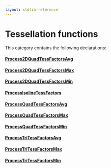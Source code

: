 ```yaml
---
layout: stdlib-reference
---
```

# Tessellation functions

This category contains the following declarations:

#### [Process2DQuadTessFactorsAvg](process2dquadtessfactorsavg-089dho)

#### [Process2DQuadTessFactorsMax](process2dquadtessfactorsmax-089dho)

#### [Process2DQuadTessFactorsMin](process2dquadtessfactorsmin-089dho)

#### [ProcessIsolineTessFactors](processisolinetessfactors-07ei)

#### [ProcessQuadTessFactorsAvg](processquadtessfactorsavg-07bfm)

#### [ProcessQuadTessFactorsMax](processquadtessfactorsmax-07bfm)

#### [ProcessQuadTessFactorsMin](processquadtessfactorsmin-07bfm)

#### [ProcessTriTessFactorsAvg](processtritessfactorsavg-07ael)

#### [ProcessTriTessFactorsMax](processtritessfactorsmax-07ael)

#### [ProcessTriTessFactorsMin](processtritessfactorsmin-07ael)


<!-- RTD-TOC-START
```{toctree}
:titlesonly:
:hidden:

Process2DQuadTessFactorsAvg <process2dquadtessfactorsavg-089dho>
Process2DQuadTessFactorsMax <process2dquadtessfactorsmax-089dho>
Process2DQuadTessFactorsMin <process2dquadtessfactorsmin-089dho>
ProcessIsolineTessFactors <processisolinetessfactors-07ei>
ProcessQuadTessFactorsAvg <processquadtessfactorsavg-07bfm>
ProcessQuadTessFactorsMax <processquadtessfactorsmax-07bfm>
ProcessQuadTessFactorsMin <processquadtessfactorsmin-07bfm>
ProcessTriTessFactorsAvg <processtritessfactorsavg-07ael>
ProcessTriTessFactorsMax <processtritessfactorsmax-07ael>
ProcessTriTessFactorsMin <processtritessfactorsmin-07ael>
```
RTD-TOC-END -->

